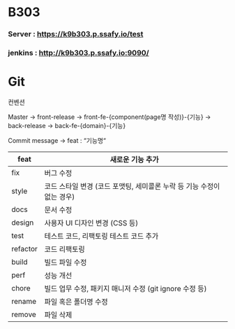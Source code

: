 # B303

### Server : https://k9b303.p.ssafy.io/test
### jenkins : http://k9b303.p.ssafy.io:9090/

# Git

컨벤션

Master → front-release → front-fe-{component(page명 작성)}-{기능}
            → back-release → back-fe-{domain}-{기능}

Commit message → feat : “기능명“

| feat | 새로운 기능 추가 |
| --- | --- |
| fix | 버그 수정 |
| style | 코드 스타일 변경 (코드 포맷팅, 세미콜론 누락 등 기능 수정이 없는 경우) |
| docs | 문서 수정 |
| design | 사용자 UI 디자인 변경 (CSS 등) |
| test | 테스트 코드, 리팩토링 테스트 코드 추가 |
| refactor | 코드 리팩토링 |
| build | 빌드 파일 수정 |
| perf  | 성능 개선 |
| chore | 빌드 업무 수정, 패키지 매니저 수정 (git ignore 수정 등) |
| rename  | 파일 혹은 폴더명 수정 |
| remove  | 파일 삭제 |
